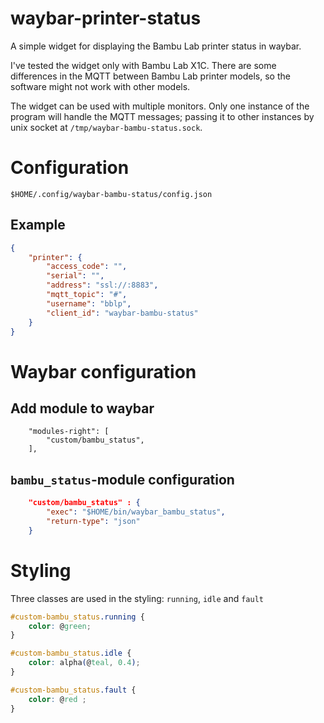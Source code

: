 # waybar-printer-status
A simple widget for displaying the Bambu Lab printer status in waybar.

I've tested the widget only with Bambu Lab X1C. There are some differences in the MQTT between Bambu Lab printer models, so the software might not work with other models.

The widget can be used with multiple monitors. Only one instance of the program will handle the MQTT messages; passing it to other instances by unix socket at `/tmp/waybar-bambu-status.sock`.

# Configuration
`$HOME/.config/waybar-bambu-status/config.json`
## Example
```json
{
	"printer": {
		"access_code": "",
		"serial": "",
		"address": "ssl://:8883",
		"mqtt_topic": "#",
		"username": "bblp",
		"client_id": "waybar-bambu-status"
	}
}
```

# Waybar configuration
## Add module to waybar
```
    "modules-right": [
        "custom/bambu_status",
    ],
```
## `bambu_status`-module configuration
```json
    "custom/bambu_status" : {
        "exec": "$HOME/bin/waybar_bambu_status",
        "return-type": "json"
    }

```

# Styling
Three classes are used in the styling: `running`, `idle` and `fault` 
```css
#custom-bambu_status.running {
    color: @green;
}

#custom-bambu_status.idle {
    color: alpha(@teal, 0.4);
}

#custom-bambu_status.fault {
    color: @red ;
}
```
